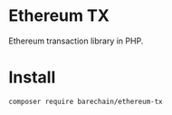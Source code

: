 # Ethereum TX

Ethereum transaction library in PHP.

# Install

```
composer require barechain/ethereum-tx
```